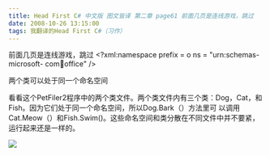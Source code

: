 ```yaml
---
title: Head First C# 中文版 图文皆译 第二章 page61 前面几页是连线游戏，跳过
date: 2008-10-26 13:15:00
tags: 我翻译的Head First C#（习作）
---
```

前面几页是连线游戏，跳过  <?xml:namespace prefix = o ns = "urn:schemas-microsoft-
com:office:office" />

两个类可以处于同一个命名空间

看看这个PetFiler2程序中的两个类文件。两个类文件内有三个类：Dog，Cat，和Fish。因为它们处于同一个命名空间，所以Dog.Bark（）方法里可
以调用Cat.Meow（）和Fish.Swim()。这些命名空间和类分散在不同文件中并不要紧，运行起来还是一样的。

![](https://p-blog.csdn.net/images/p_blog_csdn_net/cuipengfei1/EntryImages/20081026/%E6%88%AA%E5%9B%BE03.jpg)



